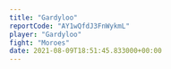```yaml
---
title: "Gardyloo"
reportCode: "AY1wQfdJ3FnWykmL"
player: "Gardyloo"
fight: "Moroes"
date: 2021-08-09T18:51:45.833000+00:00
---
```

